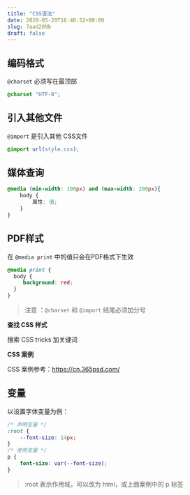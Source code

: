 ```yaml
---
title: "CSS语法"
date: 2020-05-20T16:46:52+08:00
slug: 7aad209b
draft: false
---
```


## 编码格式

`@charset` 必须写在最顶部

```css
@charset "UTF-8";
```

## 引入其他文件

`@import` 是引入其他 CSS文件

```css
@import url(style.css);
```

## 媒体查询

```css
@media (min-width: 100px) and (max-width: 200px){
    body {
        属性: 值;
    }
}
```

## PDF样式

在 `@media print` 中的值只会在PDF格式下生效

```css
@media print {
  body {
     background: red;
  }
}
```

> 注意 ：`@charset` 和 `@import` 结尾必须加分号

**查找 CSS 样式**

搜索 CSS tricks 加关键词

**CSS 案例**

CSS 案例参考：https://cn.365psd.com/

## 变量

以设置字体变量为例：

```css
/* 声明变量 */
:root {
    --font-size: 14px;
}
/* 使用变量 */
p {
    font-size: var(--font-size);
}
```

> :root 表示作用域，可以改为 html，或上面案例中的 p 标签